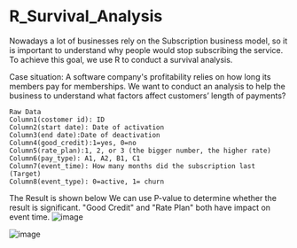 # R_Survival_Analysis
Nowadays a lot of businesses rely on the Subscription business model, so it is important to understand why people would stop subscribing the service. To achieve this goal, we use R to conduct a survival analysis. 

Case situation: A software company's profitability relies on how long its members pay for memberships. We want to conduct an analysis to help the business to understand what factors affect customers’ length of payments? 

    Raw Data
    Column1(costomer id): ID
    Column2(start date): Date of activation 
    Column3(end date):Date of deactivation 
    Column4(good_credit):1=yes, 0=no
    Column5(rate_plan):1, 2, or 3 (the bigger number, the higher rate)
    Column6(pay_type): A1, A2, B1, C1
    Column7(event_time): How many months did the subscription last (Target)
    Column8(event_type): 0=active, 1= churn

The Result is shown below
We can use P-value to determine whether the result is significant.
"Good Credit" and "Rate Plan" both have impact on event time.
![image](https://user-images.githubusercontent.com/58899897/194410790-dd6b9769-e912-4e8d-b158-3211201fcdd6.png)

![image](https://user-images.githubusercontent.com/58899897/194411309-c90372cf-6cb3-4026-97de-2c774d98165b.png)



